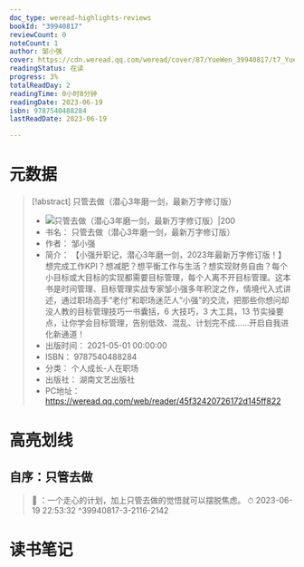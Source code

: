 ```yaml
---
doc_type: weread-highlights-reviews
bookId: "39940817"
reviewCount: 0
noteCount: 1
author: 邹小强
cover: https://cdn.weread.qq.com/weread/cover/87/YueWen_39940817/t7_YueWen_39940817.jpg
readingStatus: 在读
progress: 3%
totalReadDay: 2
readingTime: 0小时8分钟
readingDate: 2023-06-19
isbn: 9787540488284
lastReadDate: 2023-06-19

---
```

# 元数据
> [!abstract] 只管去做（潜心3年磨一剑，最新万字修订版）
> - ![ 只管去做（潜心3年磨一剑，最新万字修订版）|200](https://cdn.weread.qq.com/weread/cover/87/YueWen_39940817/t7_YueWen_39940817.jpg)
> - 书名： 只管去做（潜心3年磨一剑，最新万字修订版）
> - 作者： 邹小强
> - 简介： 【小强升职记，潜心3年磨一剑，2023年最新万字修订版！】
想完成工作KPI？想减肥？想平衡工作与生活？想实现财务自由？每个小目标或大目标的实现都需要目标管理，每个人离不开目标管理。这本书是时间管理、目标管理实战专家邹小强多年积淀之作，情境代入式讲述，通过职场高手“老付”和职场迷茫人“小强”的交流，把那些你想问却没人教的目标管理技巧一书囊括，6 大技巧，3 大工具，13 节实操要点，让你学会目标管理，告别低效、混乱、计划完不成……开启自我进化新通道！
> - 出版时间： 2021-05-01 00:00:00
> - ISBN： 9787540488284
> - 分类： 个人成长-人在职场
> - 出版社： 湖南文艺出版社
> - PC地址：https://weread.qq.com/web/reader/45f32420726172d145ff822

# 高亮划线

## 自序：只管去做

> 📌 ：一个走心的计划，加上只管去做的觉悟就可以摆脱焦虑。 
> ⏱ 2023-06-19 22:53:32 ^39940817-3-2116-2142

# 读书笔记

